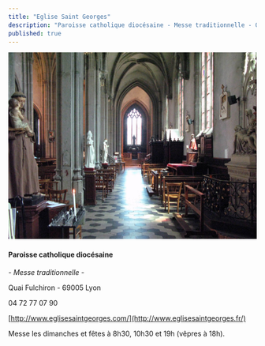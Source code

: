 ```yaml
---
title: "Eglise Saint Georges"
description: "Paroisse catholique diocésaine - Messe traditionnelle - Quai Fulchiron - 69005 Lyon 04 72 77 07 90 http://www.eglisesaintgeorges.com/ Messe les dimanches et fêtes à 8h30, 10h30 et 19h (vêpres à 18h)."
published: true
---
```



![](/images/2012-10-04-eglise-st-georges.jpg)

#### Paroisse catholique diocésaine

*- Messe traditionnelle -*

Quai Fulchiron - 69005 Lyon

04 72 77 07 90

[http://www.eglisesaintgeorges.com/](http://www.eglisesaintgeorges.fr/)

Messe les dimanches et fêtes à 8h30, 10h30 et 19h (vêpres à 18h).